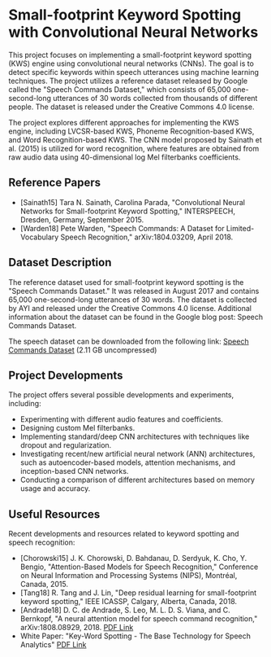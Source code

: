 # Small-footprint Keyword Spotting with Convolutional Neural Networks
This project focuses on implementing a small-footprint keyword spotting (KWS) engine using convolutional neural networks (CNNs). The goal is to detect specific keywords within speech utterances using machine learning techniques. The project utilizes a reference dataset released by Google called the "Speech Commands Dataset," which consists of 65,000 one-second-long utterances of 30 words collected from thousands of different people. The dataset is released under the Creative Commons 4.0 license.

The project explores different approaches for implementing the KWS engine, including LVCSR-based KWS, Phoneme Recognition-based KWS, and Word Recognition-based KWS. The CNN model proposed by Sainath et al. (2015) is utilized for word recognition, where features are obtained from raw audio data using 40-dimensional log Mel filterbanks coefficients.

## Reference Papers
  - [Sainath15] Tara N. Sainath, Carolina Parada, "Convolutional Neural Networks for Small-footprint Keyword Spotting," INTERSPEECH, Dresden, Germany, September 2015.
  - [Warden18] Pete Warden, "Speech Commands: A Dataset for Limited-Vocabulary Speech Recognition," arXiv:1804.03209, April 2018.

## Dataset Description
The reference dataset used for small-footprint keyword spotting is the "Speech Commands Dataset." It was released in August 2017 and contains 65,000 one-second-long utterances of 30 words. The dataset is collected by AYI and released under the Creative Commons 4.0 license. Additional information about the dataset can be found in the Google blog post: Speech Commands Dataset.

The speech dataset can be downloaded from the following link: [Speech Commands Dataset](http://download.tensorflow.org/data/speech_commands_v0.02.tar.gz) (2.11 GB uncompressed)

## Project Developments
The project offers several possible developments and experiments, including:

- Experimenting with different audio features and coefficients.
- Designing custom Mel filterbanks.
- Implementing standard/deep CNN architectures with techniques like dropout and regularization.
- Investigating recent/new artificial neural network (ANN) architectures, such as autoencoder-based models, attention mechanisms, and inception-based CNN networks.
- Conducting a comparison of different architectures based on memory usage and accuracy.

## Useful Resources
Recent developments and resources related to keyword spotting and speech recognition:

- [Chorowski15] J. K. Chorowski, D. Bahdanau, D. Serdyuk, K. Cho, Y. Bengio, "Attention-Based Models for Speech Recognition," Conference on Neural Information and Processing Systems (NIPS), Montréal, Canada, 2015.
- [Tang18] R. Tang and J. Lin, "Deep residual learning for small-footprint keyword spotting," IEEE ICASSP, Calgary, Alberta, Canada, 2018.
- [Andrade18] D. C. de Andrade, S. Leo, M. L. D. S. Viana, and C. Bernkopf, "A neural attention model for speech command recognition," arXiv:1808.08929, 2018. [PDF Link](https://arxiv.org/pdf/1808.08929.pdf)
- White Paper: "Key-Word Spotting - The Base Technology for Speech Analytics" [PDF Link](https://pdfs.semanticscholar.org/e736/bc0a0cf1f2d867283343faf63211aef8a10c)
